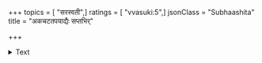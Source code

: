 +++
topics = [ "सरस्वती",]
ratings = [ "vvasuki:5",]
jsonClass = "Subhaashita"
title = "अकचटतपयाद्यैः सप्तभिर्"

+++

<details><summary>Text</summary>

अ-क-च-ट-त-प-याद्यैः सप्तभिर् वर्ण-वर्गै    
र्विरचित-मुख-बाहा-पाद-मध्याख्य-हृत्का।  
सकल-जगद्-अधीशा शाश्वता विश्वयोनिर्    
वितरतु परिशुद्धिं चेतसः शारदा वः ॥
</details>
